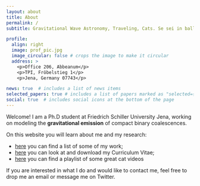 ```yaml
---
layout: about
title: About
permalink: /
subtitle: Gravitational Wave Astronomy, Traveling, Cats. Se sei in ballo, dragodanza. # <a href='#'></a>. Address. Contacts. Moto. Etc.

profile:
  align: right
  image: prof_pic.jpg
  image_circular: false # crops the image to make it circular
  address: >
    <p>Office 206, Abbeanum</p>
    <p>TPI, Fröbelstieg 1</p>
    <p>Jena, Germany 07743</p>

news: true  # includes a list of news items
selected_papers: true # includes a list of papers marked as "selected={true}"
social: true  # includes social icons at the bottom of the page
---
```


Welcome! I am a Ph.D student at Friedrich Schiller University Jena, working on
modeling the **gravitational emission** of compact binary coalescences.

On this website you will learn about me and my research:
* [here](publications) you can find a list of some of my work;
* [here](cv) you can look at and download my Curriculum Vitae;
* [here](https://www.youtube.com/watch?v=ZuRLOlB4N8U) you can find a playlist of some great cat videos

If you are interested in what I do and would like to contact me, feel free
to drop me an email or message me on Twitter.

